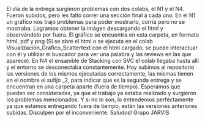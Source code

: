 El día de la entrega surgieron problemas con dos colabs, el N1 y el N4. 
Fueron subidos, pero les faltó correr una sección final a cada uno. 
En el N1 un gráfico nos trajo problemas para poder mostrarlo, corría pero no se mostraba. Logramos obtener la imágen descargando el html y observándolo por fuera. El gráfico se encuentra en esta carpeta, en formato html, pdf y png (Sí se abre el html o se ejecuta en el colab Visualización_Gráfico_Scattertext con el html cargado, se puede interactuar con él y utilizar el buscador para ver una palabra y las reviews en las que aparece).
En N4 el ensamble de Stacking con SVC el colab llegaba hasta allí y el entorno se desconectaba constantemente. Hoy subimos al repositorio las versiones de los mismos ejecutadas correctamente, las mismas tienen en el nombre el sufijo _2, para indicar que es la segunda entrega y se encuentran en una carpeta aparte (fuera de tiempo). 
Esperamos que puedan ser consideradas, ya que el trabajo ya estaba realizado y surgieron los problemas mencionados. Y si no lo son, lo entendemos perfectamente ya que estamos entregando fuera de tiempo, están las versiones anteriores subidas. 
Disculpen por el inconveniente. 
Saludos!
Grupo JARVIS


